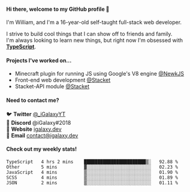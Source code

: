 #### Hi there, welcome to my GitHub profile 👋
I'm William, and I'm a 16-year-old self-taught full-stack web developer.

I strive to build cool things that I can show off to friends and family. \
I'm always looking to learn new things, but right now I'm obsessed with **[TypeScript](https://www.typescriptlang.org/)**.

#### Projects I've worked on...
- Minecraft plugin for running JS using Google's V8 engine [@NewkJS](https://github.com/newkjs)
- Front-end web development [@Stacket](https://github.com/Stacket)
- Stacket-API module [@Stacket](https://github.com/Stacket)

#### Need to contact me?
🐦 **Twitter** [@\_iGalaxyYT](https://twitter.com/_iGalaxyYT) \
💬 **Discord** @iGalaxy#2018 \
🚀 **Website** [igalaxy.dev](https://igalaxy.dev) \
📧 **Email** [contact@igalaxy.dev](mailto://contact@igalaxy.dev)

#### Check out my weekly stats!
<!--START_SECTION:waka-->
```text
TypeScript   4 hrs 2 mins    ███████████████████████▒░   92.88 % 
Other        5 mins          ▓░░░░░░░░░░░░░░░░░░░░░░░░   02.23 % 
JavaScript   4 mins          ▒░░░░░░░░░░░░░░░░░░░░░░░░   01.90 % 
SCSS         4 mins          ▒░░░░░░░░░░░░░░░░░░░░░░░░   01.89 % 
JSON         2 mins          ▒░░░░░░░░░░░░░░░░░░░░░░░░   01.11 % 
```
<!--END_SECTION:waka-->

<!--
**iGalaxyYT/iGalaxyYT** is a ✨ _special_ ✨ repository because its `README.md` (this file) appears on your GitHub profile.

Here are some ideas to get you started:

- 🔭 I’m currently working on ...
- 🌱 I’m currently learning ...
- 👯 I’m looking to collaborate on ...
- 🤔 I’m looking for help with ...
- 💬 Ask me about ...
- 📫 How to reach me: ...
- 😄 Pronouns: ...
- ⚡ Fun fact: ...
-->
